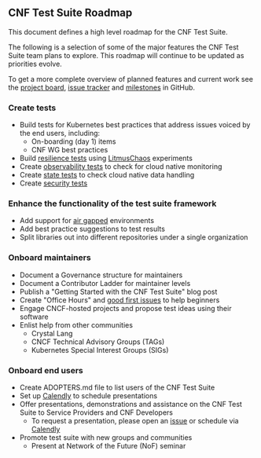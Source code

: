 CNF Test Suite Roadmap
---

This document defines a high level roadmap for the CNF Test Suite.

The following is a selection of some of the major features the CNF Test Suite team plans to explore. This roadmap will continue to be updated as priorities evolve. 

To get a more complete overview of planned features and current work see the [project board](https://github.com/cnti-testcatalog/testsuite/projects/1), [issue tracker](https://github.com/cnti-testcatalog/testsuite/issues) and [milestones](https://github.com/cnti-testcatalog/testsuite/milestones) in GitHub.

### Create tests

- Build tests for Kubernetes best practices that address issues voiced by the end users, including:
    - On-boarding (day 1) items
    - CNF WG best practices
- Build [resilience tests](https://github.com/cnti-testcatalog/testsuite/blob/main/USAGE.md#resilience-tests) using [LitmusChaos](https://litmuschaos.io/) experiments
- Create [observability tests](https://github.com/cnti-testcatalog/testsuite/blob/main/USAGE.md#observability-tests) to check for cloud native monitoring
- Create [state tests](https://github.com/cnti-testcatalog/testsuite/blob/main/USAGE.md#state-tests) to check cloud native data handling
- Create [security tests](https://github.com/cnti-testcatalog/testsuite/blob/main/USAGE.md#security-tests)

### Enhance the functionality of the test suite framework

- Add support for [air gapped](https://github.com/cnti-testcatalog/testsuite/labels/air-gapped) environments
- Add best practice suggestions to test results
- Split libraries out into different repositories under a single organization

### Onboard maintainers

- Document a Governance structure for maintainers
- Document a Contributor Ladder for maintainer levels
- Publish a "Getting Started with the CNF Test Suite" blog post
- Create "Office Hours" and [good first issues](https://github.com/cnti-testcatalog/testsuite/labels/good%20first%20issue) to help beginners
- Engage CNCF-hosted projects and propose test ideas using their software
- Enlist help from other communities
    - Crystal Lang
    - CNCF Technical Advisory Groups (TAGs) 
    - Kubernetes Special Interest Groups (SIGs)

### Onboard end users

- Create ADOPTERS.md file to list users of the CNF Test Suite 
- Set up [Calendly](https://calendly.com/cnftestsuite) to schedule presentations
- Offer presentations, demonstrations and assistance on the CNF Test Suite to Service Providers and CNF Developers
    - To request a presentation, please open an [issue](https://github.com/cnti-testcatalog/testsuite/issues/new) or schedule via [Calendly](https://calendly.com/cnftestsuite)
- Promote test suite with new groups and communities
    - Present at Network of the Future (NoF) seminar
